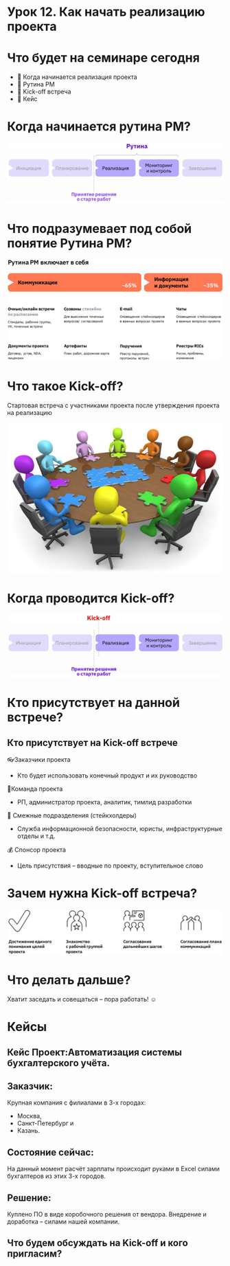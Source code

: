 # Урок 12. Как начать реализацию проекта

# Что будет на семинаре сегодня
+ 📌 Когда начинается реализация проекта
+ 📌 Рутина PM
+ 📌 Kick-off встреча
+ 📌 Кейс

# Когда начинается рутина PM?

![Рутина PM](.pictures/046.JPG)

# Что подразумевает под собой понятие Рутина PM?

![Рутина PM](.pictures/047.JPG)

# Что такое Kick-off?

Стартовая встреча с участниками проекта после утверждения проекта на реализацию

![Kick-off](.pictures/048.JPG)

# Когда проводится Kick-off?

![Kick-off](.pictures/049.JPG)

# Кто присутствует на данной встрече?

## Кто присутствует на Kick-off встрече

👓Заказчики проекта
+ Кто будет использовать конечный продукт и их руководство

💪Команда проекта
+ РП, администратор проекта, аналитик, тимлид разработки

👔 Смежные подразделения (стейкхолдеры)
+ Служба информационной безопасности, юристы, инфраструктурные отделы и т.д.

💰 Спонсор проекта
+ Цель присутствия – вводные по проекту, вступительное слово

# Зачем нужна Kick-off встреча?

![Kick-off](.pictures/050.JPG)

# Что делать дальше?

Хватит заседать и совещаться – пора работать! ☺

# Кейсы

## Кейс Проект:Автоматизация системы бухгалтерского учёта.
## Заказчик:
Крупная компания с филиалами в 3-х городах: 
+ Москва,
+ Санкт-Петербург и 
+ Казань.
## Состояние сейчас:
На данный момент расчёт зарплаты происходит руками в Excel силами бухгалтеров из этих 3-х городов.
## Решение:
Куплено ПО в виде коробочного решения от вендора. Внедрение и доработка – силами нашей компании.

## Что будем обсуждать на Kick-off и кого пригласим?

